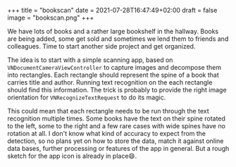 +++
title = "bookscan"
date =  2021-07-28T16:47:49+02:00
draft = false
image = "bookscan.png"
+++

We have lots of books and a rather large bookshelf in the hallway. Books are being added, some get sold and sometimes we lend them to friends and colleagues. 
Time to start another side project and get organized.
<!-- more --> 
The idea is to start with a simple scanning app, based on `VNDocumentCameraViewController` to capture images and decompose them into rectangles. Each rectangle should represent the spine of a book that carries title and author. Running text recognition on the each rectangle should find this information. The trick is probably to provide the right image orientation for `VNRecognizeTextRequest` to do its magic.

This could mean that each rectangle needs to be run through the text recognition multiple times. Some books have the text on their spine rotated to the left, some to the right and a few rare cases with wide spines have no rotation at all. I don't know what kind of accuracy to expect from the detection, so no plans yet on how to store the data, match it against online data bases, further processing or features of the app in general. But a rough sketch for the app icon is already in place:smile:.

